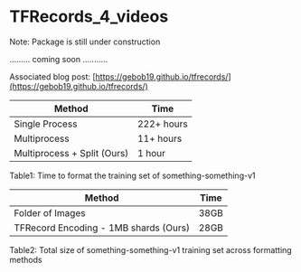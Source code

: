 # TFRecords_4_videos

Note: Package is still under construction

......... coming soon ...........

Associated blog post: [https://gebob19.github.io/tfrecords/](https://gebob19.github.io/tfrecords/)

| Method                      | Time       |
|-----------------------------|------------|
| Single Process              | 222+ hours |
| Multiprocess                | 11+ hours  |
| Multiprocess + Split (Ours) | 1 hour     |

Table1: Time to format the training set of something-something-v1

| Method                                | Time |
|---------------------------------------|------|
| Folder of Images                      | 38GB |
| TFRecord Encoding - 1MB shards (Ours) | 28GB |


Table2: Total size of something-something-v1 training set across formatting methods

